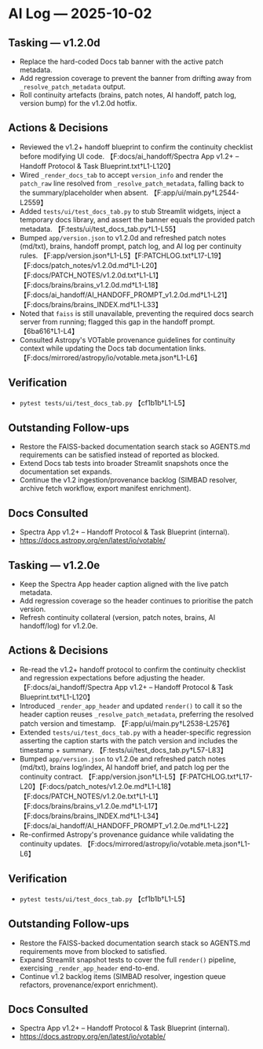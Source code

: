 # AI Log — 2025-10-02

## Tasking — v1.2.0d
- Replace the hard-coded Docs tab banner with the active patch metadata.
- Add regression coverage to prevent the banner from drifting away from `_resolve_patch_metadata` output.
- Roll continuity artefacts (brains, patch notes, AI handoff, patch log, version bump) for the v1.2.0d hotfix.

## Actions & Decisions
- Reviewed the v1.2+ handoff blueprint to confirm the continuity checklist before modifying UI code. 【F:docs/ai_handoff/Spectra App v1.2+ – Handoff Protocol & Task Blueprint.txt†L1-L120】
- Wired `_render_docs_tab` to accept `version_info` and render the `patch_raw` line resolved from `_resolve_patch_metadata`, falling back to the summary/placeholder when absent. 【F:app/ui/main.py†L2544-L2559】
- Added `tests/ui/test_docs_tab.py` to stub Streamlit widgets, inject a temporary docs library, and assert the banner equals the provided patch metadata. 【F:tests/ui/test_docs_tab.py†L1-L55】
- Bumped `app/version.json` to v1.2.0d and refreshed patch notes (md/txt), brains, handoff prompt, patch log, and AI log per continuity rules. 【F:app/version.json†L1-L5】【F:PATCHLOG.txt†L17-L19】【F:docs/patch_notes/v1.2.0d.md†L1-L20】【F:docs/PATCH_NOTES/v1.2.0d.txt†L1-L1】【F:docs/brains/brains_v1.2.0d.md†L1-L18】【F:docs/ai_handoff/AI_HANDOFF_PROMPT_v1.2.0d.md†L1-L21】【F:docs/brains/brains_INDEX.md†L1-L33】
- Noted that `faiss` is still unavailable, preventing the required docs search server from running; flagged this gap in the handoff prompt. 【6ba616†L1-L4】
- Consulted Astropy's VOTable provenance guidelines for continuity context while updating the Docs tab documentation links. 【F:docs/mirrored/astropy/io/votable.meta.json†L1-L6】

## Verification
- `pytest tests/ui/test_docs_tab.py` 【cf1b1b†L1-L5】

## Outstanding Follow-ups
- Restore the FAISS-backed documentation search stack so AGENTS.md requirements can be satisfied instead of reported as blocked.
- Extend Docs tab tests into broader Streamlit snapshots once the documentation set expands.
- Continue the v1.2 ingestion/provenance backlog (SIMBAD resolver, archive fetch workflow, export manifest enrichment).

## Docs Consulted
- Spectra App v1.2+ – Handoff Protocol & Task Blueprint (internal).
- https://docs.astropy.org/en/latest/io/votable/

## Tasking — v1.2.0e
- Keep the Spectra App header caption aligned with the live patch metadata.
- Add regression coverage so the header continues to prioritise the patch version.
- Refresh continuity collateral (version, patch notes, brains, AI handoff/log) for v1.2.0e.

## Actions & Decisions
- Re-read the v1.2+ handoff protocol to confirm the continuity checklist and regression expectations before adjusting the header. 【F:docs/ai_handoff/Spectra App v1.2+ – Handoff Protocol & Task Blueprint.txt†L1-L120】
- Introduced `_render_app_header` and updated `render()` to call it so the header caption reuses `_resolve_patch_metadata`, preferring the resolved patch version and timestamp. 【F:app/ui/main.py†L2538-L2576】
- Extended `tests/ui/test_docs_tab.py` with a header-specific regression asserting the caption starts with the patch version and includes the timestamp + summary. 【F:tests/ui/test_docs_tab.py†L57-L83】
- Bumped `app/version.json` to v1.2.0e and refreshed patch notes (md/txt), brains log/index, AI handoff brief, and patch log per the continuity contract. 【F:app/version.json†L1-L5】【F:PATCHLOG.txt†L17-L20】【F:docs/patch_notes/v1.2.0e.md†L1-L18】【F:docs/PATCH_NOTES/v1.2.0e.txt†L1-L1】【F:docs/brains/brains_v1.2.0e.md†L1-L17】【F:docs/brains/brains_INDEX.md†L1-L34】【F:docs/ai_handoff/AI_HANDOFF_PROMPT_v1.2.0e.md†L1-L22】
- Re-confirmed Astropy's provenance guidance while validating the continuity updates. 【F:docs/mirrored/astropy/io/votable.meta.json†L1-L6】

## Verification
- `pytest tests/ui/test_docs_tab.py` 【cf1b1b†L1-L5】

## Outstanding Follow-ups
- Restore the FAISS-backed documentation search stack so AGENTS.md requirements move from blocked to satisfied.
- Expand Streamlit snapshot tests to cover the full `render()` pipeline, exercising `_render_app_header` end-to-end.
- Continue v1.2 backlog items (SIMBAD resolver, ingestion queue refactors, provenance/export enrichment).

## Docs Consulted
- Spectra App v1.2+ – Handoff Protocol & Task Blueprint (internal).
- https://docs.astropy.org/en/latest/io/votable/

